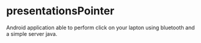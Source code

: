 # presentationsPointer
Android application able to perform click on your lapton using bluetooth and a simple server java.

